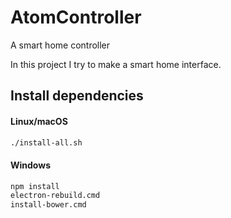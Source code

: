 # AtomController
A smart home controller

In this project I try to make a smart home interface.

## Install dependencies

#### Linux/macOS
```bash
./install-all.sh
```
#### Windows

```bash
npm install
electron-rebuild.cmd
install-bower.cmd
```
